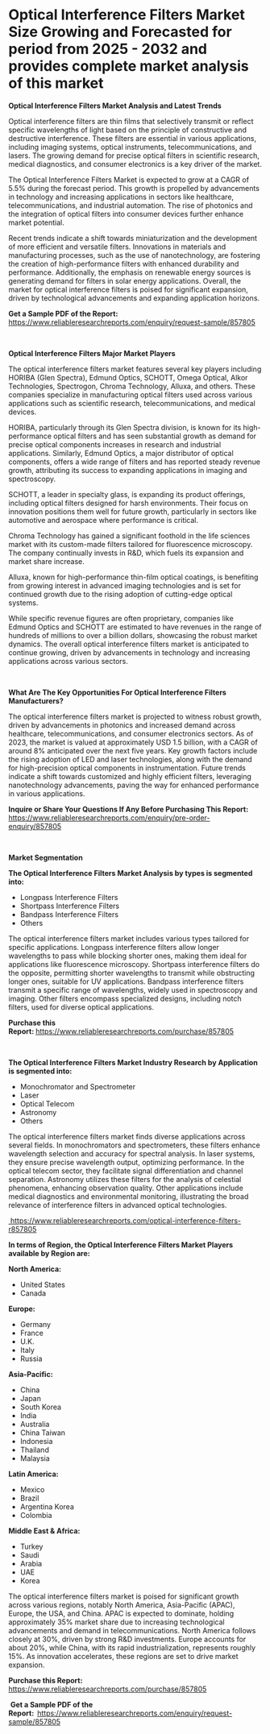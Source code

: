 <p><h1>Optical Interference Filters Market Size Growing and Forecasted for period from 2025 - 2032 and provides complete market analysis of this market</h1></p><p><strong>Optical Interference Filters Market Analysis and Latest Trends</strong></p>
<p><p>Optical interference filters are thin films that selectively transmit or reflect specific wavelengths of light based on the principle of constructive and destructive interference. These filters are essential in various applications, including imaging systems, optical instruments, telecommunications, and lasers. The growing demand for precise optical filters in scientific research, medical diagnostics, and consumer electronics is a key driver of the market.</p><p>The Optical Interference Filters Market is expected to grow at a CAGR of 5.5% during the forecast period. This growth is propelled by advancements in technology and increasing applications in sectors like healthcare, telecommunications, and industrial automation. The rise of photonics and the integration of optical filters into consumer devices further enhance market potential.</p><p>Recent trends indicate a shift towards miniaturization and the development of more efficient and versatile filters. Innovations in materials and manufacturing processes, such as the use of nanotechnology, are fostering the creation of high-performance filters with enhanced durability and performance. Additionally, the emphasis on renewable energy sources is generating demand for filters in solar energy applications. Overall, the market for optical interference filters is poised for significant expansion, driven by technological advancements and expanding application horizons.</p></p>
<p><strong>Get a Sample PDF of the Report:&nbsp;</strong> <a href="https://www.reliableresearchreports.com/enquiry/request-sample/857805?utm_campaign=2809&utm_medium=2&utm_source=Github&utm_content=ia&utm_term=16042025&utm_id=optical-interference-filters">https://www.reliableresearchreports.com/enquiry/request-sample/857805</a></p>
<p>&nbsp;</p>
<p><strong>Optical Interference Filters Major Market Players</strong></p>
<p><p>The optical interference filters market features several key players including HORIBA (Glen Spectra), Edmund Optics, SCHOTT, Omega Optical, Alkor Technologies, Spectrogon, Chroma Technology, Alluxa, and others. These companies specialize in manufacturing optical filters used across various applications such as scientific research, telecommunications, and medical devices.</p><p>HORIBA, particularly through its Glen Spectra division, is known for its high-performance optical filters and has seen substantial growth as demand for precise optical components increases in research and industrial applications. Similarly, Edmund Optics, a major distributor of optical components, offers a wide range of filters and has reported steady revenue growth, attributing its success to expanding applications in imaging and spectroscopy.</p><p>SCHOTT, a leader in specialty glass, is expanding its product offerings, including optical filters designed for harsh environments. Their focus on innovation positions them well for future growth, particularly in sectors like automotive and aerospace where performance is critical.</p><p>Chroma Technology has gained a significant foothold in the life sciences market with its custom-made filters tailored for fluorescence microscopy. The company continually invests in R&D, which fuels its expansion and market share increase.</p><p>Alluxa, known for high-performance thin-film optical coatings, is benefiting from growing interest in advanced imaging technologies and is set for continued growth due to the rising adoption of cutting-edge optical systems.</p><p>While specific revenue figures are often proprietary, companies like Edmund Optics and SCHOTT are estimated to have revenues in the range of hundreds of millions to over a billion dollars, showcasing the robust market dynamics. The overall optical interference filters market is anticipated to continue growing, driven by advancements in technology and increasing applications across various sectors.</p></p>
<p>&nbsp;</p>
<p><strong>What Are The Key Opportunities For Optical Interference Filters Manufacturers?</strong></p>
<p><p>The optical interference filters market is projected to witness robust growth, driven by advancements in photonics and increased demand across healthcare, telecommunications, and consumer electronics sectors. As of 2023, the market is valued at approximately USD 1.5 billion, with a CAGR of around 8% anticipated over the next five years. Key growth factors include the rising adoption of LED and laser technologies, along with the demand for high-precision optical components in instrumentation. Future trends indicate a shift towards customized and highly efficient filters, leveraging nanotechnology advancements, paving the way for enhanced performance in various applications.</p></p>
<p><strong>Inquire or Share Your Questions If Any Before Purchasing This Report:</strong> <a href="https://www.reliableresearchreports.com/enquiry/pre-order-enquiry/857805?utm_campaign=2809&utm_medium=2&utm_source=Github&utm_content=ia&utm_term=16042025&utm_id=optical-interference-filters">https://www.reliableresearchreports.com/enquiry/pre-order-enquiry/857805</a></p>
<p>&nbsp;</p>
<p><strong>Market Segmentation</strong></p>
<p><strong>The Optical Interference Filters Market Analysis by types is segmented into:</strong></p>
<p><ul><li>Longpass Interference Filters</li><li>Shortpass Interference Filters</li><li>Bandpass Interference Filters</li><li>Others</li></ul></p>
<p><p>The optical interference filters market includes various types tailored for specific applications. Longpass interference filters allow longer wavelengths to pass while blocking shorter ones, making them ideal for applications like fluorescence microscopy. Shortpass interference filters do the opposite, permitting shorter wavelengths to transmit while obstructing longer ones, suitable for UV applications. Bandpass interference filters transmit a specific range of wavelengths, widely used in spectroscopy and imaging. Other filters encompass specialized designs, including notch filters, used for diverse optical applications.</p></p>
<p><strong>Purchase this Report:&nbsp;</strong><a href="https://www.reliableresearchreports.com/purchase/857805?utm_campaign=2809&utm_medium=2&utm_source=Github&utm_content=ia&utm_term=16042025&utm_id=optical-interference-filters">https://www.reliableresearchreports.com/purchase/857805</a></p>
<p>&nbsp;</p>
<p><strong>The Optical Interference Filters Market Industry Research by Application is segmented into:</strong></p>
<p><ul><li>Monochromator and Spectrometer</li><li>Laser</li><li>Optical Telecom</li><li>Astronomy</li><li>Others</li></ul></p>
<p><p>The optical interference filters market finds diverse applications across several fields. In monochromators and spectrometers, these filters enhance wavelength selection and accuracy for spectral analysis. In laser systems, they ensure precise wavelength output, optimizing performance. In the optical telecom sector, they facilitate signal differentiation and channel separation. Astronomy utilizes these filters for the analysis of celestial phenomena, enhancing observation quality. Other applications include medical diagnostics and environmental monitoring, illustrating the broad relevance of interference filters in advanced optical technologies.</p></p>
<p><a href="https://www.reliableresearchreports.com/optical-interference-filters-r857805?utm_campaign=2809&utm_medium=2&utm_source=Github&utm_content=ia&utm_term=16042025&utm_id=optical-interference-filters">&nbsp;https://www.reliableresearchreports.com/optical-interference-filters-r857805</a></p>
<p><strong>In terms of Region, the Optical Interference Filters Market Players available by Region are:</strong></p>
<p>
    <p> <strong> North America: </strong>
        <ul>
            <li>United States</li>
            <li>Canada</li>
        </ul>
        </p> 
    <p> <strong> Europe: </strong>
        <ul>
            <li>Germany</li>
            <li>France</li>
            <li>U.K.</li>
            <li>Italy</li>
            <li>Russia</li>
        </ul>
        </p> 
    <p> <strong> Asia-Pacific: </strong>
        <ul>
            <li>China</li>
            <li>Japan</li>
            <li>South Korea</li>
            <li>India</li>
            <li>Australia</li>
            <li>China Taiwan</li>
            <li>Indonesia</li>
            <li>Thailand</li>
            <li>Malaysia</li>
        </ul>
        </p> 
    <p> <strong> Latin America: </strong>
        <ul>
            <li>Mexico</li>
            <li>Brazil</li>
            <li>Argentina Korea</li>
            <li>Colombia</li>
        </ul>
        </p> 
    <p> <strong> Middle East & Africa: </strong>
        <ul>
            <li>Turkey</li>
            <li>Saudi</li>
            <li>Arabia</li>
            <li>UAE</li>
            <li>Korea</li>
        </ul>
    </p>
    </p>
<p><p>The optical interference filters market is poised for significant growth across various regions, notably North America, Asia-Pacific (APAC), Europe, the USA, and China. APAC is expected to dominate, holding approximately 35% market share due to increasing technological advancements and demand in telecommunications. North America follows closely at 30%, driven by strong R&D investments. Europe accounts for about 20%, while China, with its rapid industrialization, represents roughly 15%. As innovation accelerates, these regions are set to drive market expansion.</p></p>
<p><strong>Purchase this Report: </strong><a href="https://www.reliableresearchreports.com/purchase/857805?utm_campaign=2809&utm_medium=2&utm_source=Github&utm_content=ia&utm_term=16042025&utm_id=optical-interference-filters">https://www.reliableresearchreports.com/purchase/857805</a></p>
<p>&nbsp;<strong>Get a Sample PDF of the Report:&nbsp;&nbsp;</strong><a href="https://www.reliableresearchreports.com/enquiry/request-sample/857805?utm_campaign=2809&utm_medium=2&utm_source=Github&utm_content=ia&utm_term=16042025&utm_id=optical-interference-filters">https://www.reliableresearchreports.com/enquiry/request-sample/857805</a></p>
<p><strong></strong></p>
<p><p></p><p></p><p></p></p>